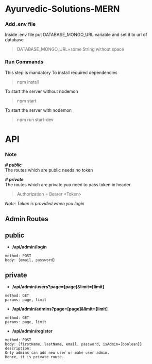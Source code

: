 # Ayurvedic-Solutions-MERN

### Add .env file

Inside .env file put DATABASE_MONGO_URL variable and set it to url of database

> DATABASE_MONGO_URL=some String without space

### Run Commands

This step is mandatory
To install required dependencies

> npm install

To start the server without nodemon

> npm start

To start the server with nodemon

> npm run start-dev

# API

### Note

**_# public_**  
The routes which are public needs no token

**_# private_**  
The routes which are private yuo need to pass token in header

> Authorization = Bearer \<Token>

_Note: Token is provided when you login_

## Admin Routes

## **public**

- **/api/admin/login**

```
method: POST
body: {email, password}
```

## **private**

- **/api/admin/users?page=[page]&limit=[limit]**

```
method: GET
params: page, limit
```

- **/api/admin/admins?page=[page]&limit=[limit]**

```
method: GET
params: page, limit
```

- **/api/admin/register**

```
method: POST
body: {firstName, lastName, email, password, isAdmin=[boolean]}
description:
Only admins can add new user or make user admin.
Hence, it is private route.
```
